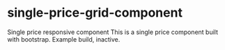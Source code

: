 # single-price-grid-component
Single price responsive component
This is a single price component built with bootstrap. Example build, inactive.
